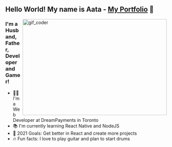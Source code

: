 ## Hello World! My name is Aata - [My Portfolio][website] 👋
<img src="https://github.com/Atalaa/gif_readme/blob/main/coder.gif?raw=true" alt="gif_coder" width="450" height="300" align="right"/>

### I'm a Husband, Father, Developer and Gamer!
- 👨‍💻 I'm a Web Developer at DreamPayments in Toronto
- 📚 I'm currently learning React Native and NodeJS
- 🎯 2021 Goals: Get better in React and create more projects
- 🔥 Fun facts: I love to play guitar and plan to start drums

<br />
<br />

[website]: https://atalaa.github.io/portfolio/
